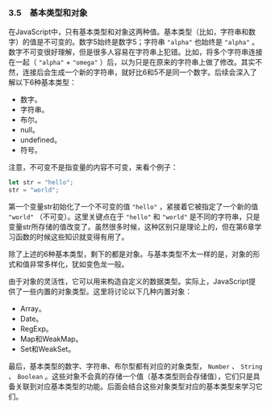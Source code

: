 ### 3.5　基本类型和对象

在JavaScript中，只有基本类型和对象这两种值。基本类型（比如，字符串和数字）的值是不可变的。数字5始终是数字5；字符串 `"alpha"` 也始终是 `"alpha"` 。数字不可变很好理解，但是很多人容易在字符串上犯错。比如，将多个字符串连接在一起（ `"alpha"`  +  `"omega"` ）后，以为只是在原来的字符串上做了修改。其实不然，连接后会生成一个新的字符串，就好比6和5不是同一个数字。后续会深入了解以下6种基本类型：

+ 数字。
+ 字符串。
+ 布尔。
+ null。
+ undefined。
+ 符号。

注意，不可变不是指变量的内容不可变，来看个例子：

```javascript
let str = "hello"; 
str = "world";
```

第一个变量str初始化了一个不可变的值 `"hello"` ，紧接着它被指定了一个新的值 `"world"` （不可变）。这里关键点在于 `"hello"` 和 `"world"` 是不同的字符串，只是变量str所存储的值改变了。虽然很多时候，这种区别只是理论上的，但在第6章学习函数的时候这些知识就变得有用了。

除了上述的6种基本类型，剩下的都是对象。与基本类型不太一样的是，对象的形式和值非常多样化，犹如变色龙一般。

由于对象的灵活性，它可以用来构造自定义的数据类型。实际上，JavaScript提供了一些内置的对象类型。这里将讨论以下几种内置对象：

+ Array。
+ Date。
+ RegExp。
+ Map和WeakMap。
+ Set和WeakSet。

最后，基本类型的数字、字符串、布尔型都有对应的对象类型， `Number` 、 `String` 、 `Boolean` 。这些对象不会真的存储一个值（基本类型则会存储值），它们只是具备关联到对应基本类型的功能。后面会结合这些对象类型对应的基本类型来学习它们。


